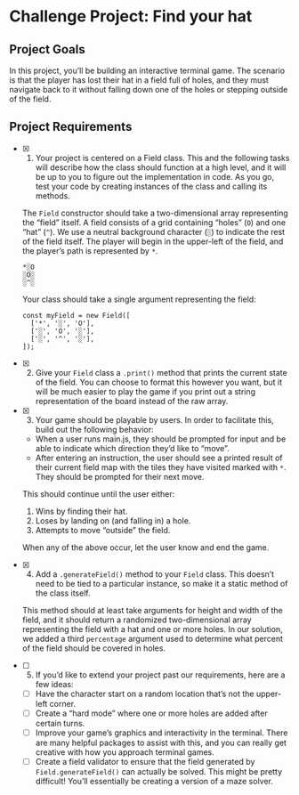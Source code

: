 # Challenge Project: Find your hat

## Project Goals
In this project, you’ll be building an interactive terminal game. The scenario is that the player has lost their hat in a field full of holes, and they must navigate back to it without falling down one of the holes or stepping outside of the field.

## Project Requirements

- [x] 1. Your project is centered on a Field class. This and the following tasks will describe how the class should function at a high level, and it will be up to you to figure out the implementation in code. As you go, test your code by creating instances of the class and calling its methods.

  The `Field` constructor should take a two-dimensional array representing the “field” itself. A field consists of a grid containing “holes” (`O`) and one “hat” (`^`). We use a neutral background character (`░`) to indicate the rest of the field itself. The player will begin in the upper-left of the field, and the player’s path is represented by `*`.
  ```
  *░O
  ░O░
  ░^░
  ```

  Your class should take a single argument representing the field:
  ```
  const myField = new Field([
    ['*', '░', 'O'],
    ['░', 'O', '░'],
    ['░', '^', '░'],
  ]);
  ```

- [x] 2. Give your `Field` class a `.print()` method that prints the current state of the field. You can choose to format this however you want, but it will be much easier to play the game if you print out a string representation of the board instead of the raw array.


- [x] 3. Your game should be playable by users. In order to facilitate this, build out the following behavior:

  - When a user runs main.js, they should be prompted for input and be able to indicate which direction they’d like to “move”.
  - After entering an instruction, the user should see a printed result of their current field map with the tiles they have visited marked with `*`. They should be prompted for their next move.

  This should continue until the user either:

  1. Wins by finding their hat.
  2. Loses by landing on (and falling in) a hole.
  3. Attempts to move “outside” the field.

  When any of the above occur, let the user know and end the game.

- [x] 4. Add a `.generateField()` method to your `Field` class. This doesn’t need to be tied to a particular instance, so make it a static method of the class itself.

  This method should at least take arguments for height and width of the field, and it should return a randomized two-dimensional array representing the field with a hat and one or more holes. In our solution, we added a third `percentage` argument used to determine what percent of the field should be covered in holes.

- [ ] 5. If you’d like to extend your project past our requirements, here are a few ideas:

  - [ ] Have the character start on a random location that’s not the upper-left corner.
  - [ ] Create a “hard mode” where one or more holes are added after certain turns.
  - [ ] Improve your game’s graphics and interactivity in the terminal. There are many helpful packages to assist with this, and you can really get creative with how you approach terminal games.
  - [ ] Create a field validator to ensure that the field generated by `Field.generateField()` can actually be solved. This might be pretty difficult! You’ll essentially be creating a version of a maze solver.
